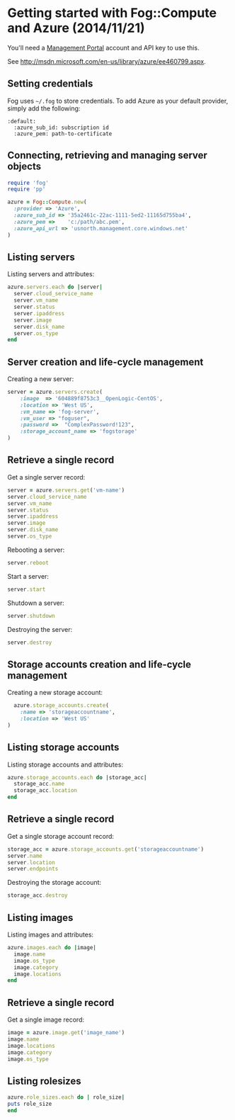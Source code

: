 # Getting started with Fog::Compute and Azure (2014/11/21)

You'll need a [ Management Portal](https://manage.windowsazure.com/) account and API key
to use this.

See http://msdn.microsoft.com/en-us/library/azure/ee460799.aspx.


## Setting credentials

Fog uses `~/.fog` to store credentials. To add Azure as your default provider, simply add the following:

    :default:
      :azure_sub_id: subscription id
      :azure_pem: path-to-certificate

## Connecting, retrieving and managing server objects

```ruby
require 'fog'
require 'pp'

azure = Fog::Compute.new(
  :provider => 'Azure',
  :azure_sub_id => '35a2461c-22ac-1111-5ed2-11165d755ba4',
  :azure_pem =>    'c:/path/abc.pem',
  :azure_api_url => 'usnorth.management.core.windows.net'
)
```

## Listing servers

Listing servers and attributes:

```ruby
azure.servers.each do |server|
  server.cloud_service_name
  server.vm_name
  server.status
  server.ipaddress
  server.image
  server.disk_name
  server.os_type
end
```

## Server creation and life-cycle management

Creating a new server:

```ruby
server = azure.servers.create(
    :image  => '604889f8753c3__OpenLogic-CentOS',
    :location => 'West US',
    :vm_name => 'fog-server',
    :vm_user => "foguser",
    :password =>  "ComplexPassword!123",
    :storage_account_name => 'fogstorage'
)
```


## Retrieve a single record

Get a single server record:

```ruby
server = azure.servers.get('vm-name')
server.cloud_service_name
server.vm_name
server.status
server.ipaddress
server.image
server.disk_name
server.os_type
```

Rebooting a server:

```ruby
server.reboot
```

Start a server:

```ruby
server.start
```

Shutdown a server:

```ruby
server.shutdown
```

Destroying the server:

```ruby
server.destroy
```

## Storage accounts creation and life-cycle management

Creating a new storage account:

```ruby
  azure.storage_accounts.create(
    :name => 'storageaccountname',
    :location => 'West US'
)
```

## Listing storage accounts

Listing storage accounts and attributes:

```ruby
azure.storage_accounts.each do |storage_acc|
  storage_acc.name
  storage_acc.location
end
```

## Retrieve a single record

Get a single storage account record:

```ruby
storage_acc = azure.storage_accounts.get('storageaccountname')
server.name
server.location
server.endpoints
```

Destroying the storage account:

```ruby
storage_acc.destroy
```

## Listing images

Listing images and attributes:

```ruby
azure.images.each do |image|
  image.name
  image.os_type
  image.category
  image.locations
end
```

## Retrieve a single record

Get a single image record:

```ruby
image = azure.image.get('image_name')
image.name
image.locations
image.category
image.os_type
```

## Listing rolesizes

```ruby
azure.role_sizes.each do | role_size|
puts role_size
end
```

